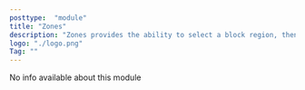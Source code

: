 ```yaml
---
posttype:  "module"  
title: "Zones"
description: "Zones provides the ability to select a block region, then name and classify the selected region as a zone"
logo: "./logo.png"
Tag: ""
---
```

No info available about this module
